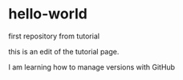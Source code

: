 # hello-world
first repository from tutorial

this is an edit of the tutorial page.

I am learning how to manage versions with GitHub
